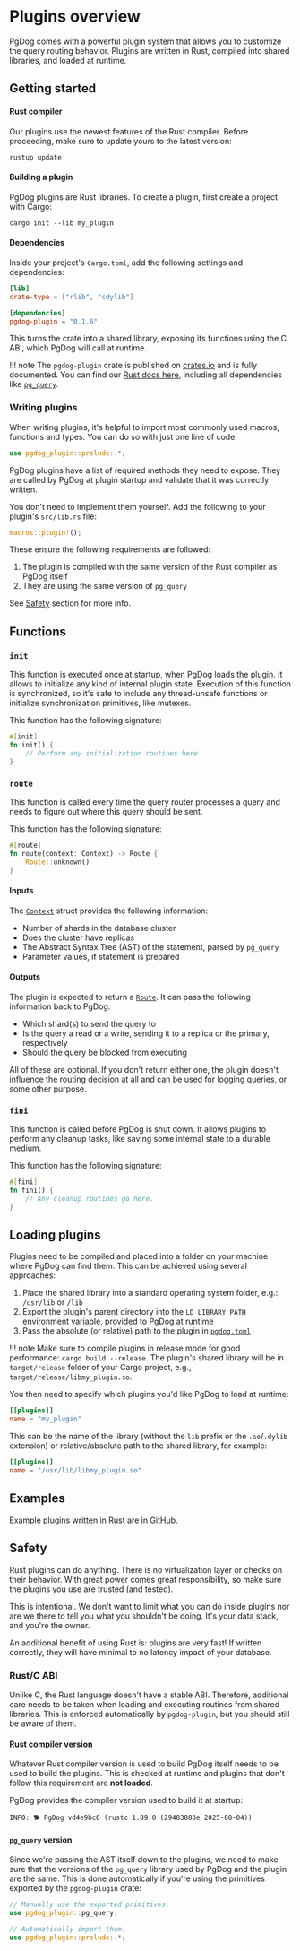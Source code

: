 # Plugins overview

PgDog comes with a powerful plugin system that allows you to customize the query routing behavior. Plugins are written in Rust, compiled into shared libraries, and loaded at runtime.


## Getting started

#### Rust compiler
Our plugins use the newest features of the Rust compiler. Before proceeding, make sure to update yours to the latest version:

```
rustup update
```

#### Building a plugin

PgDog plugins are Rust libraries. To create a plugin, first create a project with Cargo:

```
cargo init --lib my_plugin
```

#### Dependencies

Inside your project's `Cargo.toml`, add the following settings and dependencies:

```toml
[lib]
crate-type = ["rlib", "cdylib"]

[dependencies]
pgdog-plugin = "0.1.6"
```

This turns the crate into a shared library, exposing its functions using the C ABI, which PgDog will call at runtime.

!!! note
    The `pgdog-plugin` crate is published on [crates.io](https://crates.io/crates/pgdog-plugin) and is fully documented. You can find our [Rust docs here](https://docsrs.pgdog.dev), including all dependencies like [`pg_query`](https://docsrs.pgdog.dev/pg_query/index.html).

### Writing plugins

When writing plugins, it's helpful to import most commonly used macros, functions and types. You can do so with just one line of code:

```rust
use pgdog_plugin::prelude::*;
```

PgDog plugins have a list of required methods they need to expose. They are called by PgDog at plugin startup and validate that it
was correctly written.

You don't need to implement them yourself. Add the following to your plugin's `src/lib.rs` file:

```rust
macros::plugin!();
```

These ensure the following requirements are followed:

1. The plugin is compiled with the same version of the Rust compiler as PgDog itself
2. They are using the same version of `pg_query`

See [Safety](#safety) section for more info.


## Functions

### `init`

This function is executed once at startup, when PgDog loads the plugin. It allows to initialize any
kind of internal plugin state. Execution of this function is synchronized, so it's safe to include any thread-unsafe
functions or initialize synchronization primitives, like mutexes.


This function has the following signature:

```rust
#[init]
fn init() {
    // Perform any initialization routines here.
}
```


### `route`

This function is called every time the query router processes a query and needs to figure out
where this query should be sent.

This function has the following signature:

```rust
#[route]
fn route(context: Context) -> Route {
    Route::unknown()
}
```

#### Inputs

The [`Context`](https://docsrs.pgdog.dev/pgdog_plugin/context/struct.Context.html) struct provides the following information:

- Number of shards in the database cluster
- Does the cluster have replicas
- The Abstract Syntax Tree (AST) of the statement, parsed by `pg_query`
- Parameter values, if statement is prepared


#### Outputs

The plugin is expected to return a [`Route`](https://docsrs.pgdog.dev/pgdog_plugin/context/struct.Route.html). It can pass the following information back to PgDog:

- Which shard(s) to send the query to
- Is the query a read or a write, sending it to a replica or the primary, respectively
- Should the query be blocked from executing

All of these are optional. If you don't return either one, the plugin doesn't influence the routing decision at all and can be used for logging queries, or some other purpose.



### `fini`

This function is called before PgDog is shut down. It allows plugins to perform any cleanup tasks, like saving
some internal state to a durable medium.

This function has the following signature:

```rust
#[fini]
fn fini() {
    // Any cleanup routines go here.
}
```

## Loading plugins

Plugins need to be compiled and placed into a folder on your machine where PgDog can find them. This can be achieved using several approaches:

1. Place the shared library into a standard operating system folder, e.g.: `/usr/lib` or `/lib`
2. Export the plugin's parent directory into the `LD_LIBRARY_PATH` environment variable, provided to PgDog at runtime
3. Pass the absolute (or relative) path to the plugin in [`pgdog.toml`](../../configuration/pgdog.toml/plugins.md)

!!! note
    Make sure to compile plugins in release mode for good performance: `cargo build --release`. The plugin's shared library will be in `target/release` folder of your Cargo project, e.g., `target/release/libmy_plugin.so`.

You then need to specify which plugins you'd like PgDog to load at runtime:

```toml
[[plugins]]
name = "my_plugin"
```

This can be the name of the library (without the `lib` prefix or the `.so`/`.dylib` extension) or relative/absolute path to the shared library, for example:

```toml
[[plugins]]
name = "/usr/lib/libmy_plugin.so"
```

## Examples

Example plugins written in Rust are in [GitHub](https://github.com/pgdogdev/pgdog/tree/main/plugins).

## Safety

Rust plugins can do anything. There is no virtualization layer or checks on their behavior. With great power comes great responsibility, so make sure the plugins you use are trusted (and tested).

This is intentional. We don't want to limit what you can do inside plugins nor are we there to tell you what you shouldn't be doing. It's your data stack, and you're the owner.

An additional benefit of using Rust is: plugins are very fast! If written correctly, they will have minimal to no latency impact of your database.

### Rust/C ABI

Unlike C, the Rust language doesn't have a stable ABI. Therefore, additional care needs to be taken when loading and executing routines from shared libraries. This is enforced automatically by `pgdog-plugin`, but you should still be aware of them.

#### Rust compiler version

Whatever Rust compiler version is used to build PgDog itself needs to be used to build the plugins. This is checked at runtime and plugins that don't follow this requirement are **not loaded**.

PgDog provides the compiler version used to build it at startup:

```
INFO: 🐕 PgDog vd4e9bc6 (rustc 1.89.0 (29483883e 2025-08-04))
```

#### `pg_query` version

Since we're passing the AST itself down to the plugins, we need to make sure that the versions of the `pg_query` library used by PgDog and the plugin are the same. This is done automatically if you're using the primitives exported by the `pgdog-plugin` crate:

```rust
// Manually use the exported primitives.
use pgdog_plugin::pg_query;

// Automatically import them.
use pgdog_plugin::prelude::*;
```
